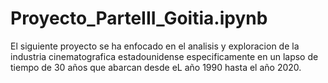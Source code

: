 # Proyecto_ParteIII_Goitia.ipynb
El siguiente proyecto se ha enfocado en el analisis y exploracion de la industria cinematografica estadounidense especificamente en un lapso de tiempo de 30 años que abarcan desde eL año 1990 hasta el año 2020.
